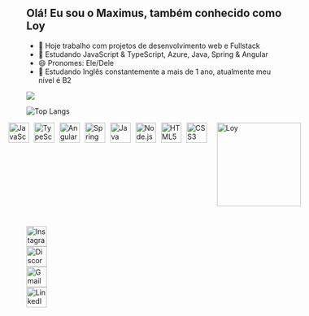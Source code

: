 ## Olá! Eu sou o Maximus, também conhecido como Loy

- 🔭 Hoje trabalho com projetos de desenvolvimento web e Fullstack
- 🌱 Estudando JavaScript & TypeScript, Azure, Java, Spring & Angular
- 😄 Pronomes: Ele/Dele
- 📖 Estudando Inglês constantemente a mais de 1 ano, atualmente meu nível é B2

<picture>
  <source
    srcset="https://github-readme-stats.vercel.app/api?username=loy7g&show_icons=true&theme=dark"
    media="(prefers-color-scheme: dark)"
  />
  <source
    srcset="https://github-readme-stats.vercel.app/api?username=loy7g&show_icons=true"
    media="(prefers-color-scheme: light), (prefers-color-scheme: no-preference)"
  />
  <img src="https://github-readme-stats.vercel.app/api?username=loy7g&show_icons=true" />
</picture>

![Top Langs](https://github-readme-stats.vercel.app/api/top-langs/?username=loy7g&layout=compact&theme=dark&card_width=700)

<div style="display: flex; justify-content: center; gap: 10px;">
  <img alt="JavaScript" title="JavaScript" width="40px" src="https://cdn.jsdelivr.net/gh/devicons/devicon@latest/icons/javascript/javascript-original.svg" />
  <img alt="TypeScript" title="TypeScript" width="40px" src="https://cdn.jsdelivr.net/gh/devicons/devicon@latest/icons/typescript/typescript-original.svg" />
  <img alt="Angular" title="Angular" width="40px" src="https://cdn.jsdelivr.net/gh/devicons/devicon@latest/icons/angular/angular-original.svg" />
  <img alt="Spring" title="Spring" width="40px" src="https://cdn.jsdelivr.net/gh/devicons/devicon@latest/icons/spring/spring-original.svg" />
  <img alt="Java" title="Java" width="40px" src="https://cdn.jsdelivr.net/gh/devicons/devicon@latest/icons/java/java-original.svg" />
  <img alt="Node.js" title="Node.js" width="40px" src="https://cdn.jsdelivr.net/gh/devicons/devicon@latest/icons/nodejs/nodejs-plain.svg" />
  <img alt="HTML5" title="HTML5" width="40px" src="https://cdn.jsdelivr.net/gh/devicons/devicon@latest/icons/html5/html5-original.svg" />
  <img alt="CSS3" title="CSS3" width="40px" src="https://cdn.jsdelivr.net/gh/devicons/devicon@latest/icons/css3/css3-original.svg" />
  
 <img align="right" alt="Loy" src="https://i.giphy.com/media/v1.Y2lkPTc5MGI3NjExcmMycnl6bDV0dmFqeHgxZDIxMmZvM2ZwZHBpZW9waTZoenQxc3BydyZlcD12MV9pbnRlcm5hbF9naWZfYnlfaWQmY3Q9Zw/pWsRWhQrSXleTlMa3n/giphy.gif" style="width: 165px; float: right; margin-left: 10px;">
</div>

#

<!-- Instagram -->
<a href="https://www.instagram.com/loy7_g" target="_blank" style="text-decoration: none; outline: none; box-shadow: none;">
  <img src="https://cdn-icons-png.flaticon.com/512/174/174855.png" alt="Instagram" width="40px" style="display: block;" />
</a>

<!-- Discord -->
<a href="https://discordapp.com/users/LOY#6380" target="_blank" style="text-decoration: none; outline: none; box-shadow: none;">
  <img src="https://cdn-icons-png.flaticon.com/512/2111/2111370.png" alt="Discord" width="40px" style="display: block;" />
</a>

<!-- Gmail -->
<a href="mailto:lianthg07@gmail.com" target="_blank" style="text-decoration: none; outline: none; box-shadow: none;">
  <img src="https://cdn-icons-png.flaticon.com/512/732/732200.png" alt="Gmail" width="40px" style="display: block;" />
</a>

<!-- LinkedIn -->
<a href="https://www.linkedin.com/in/maximus-rosas-burgos-30a048276/" target="_blank" style="text-decoration: none; outline: none; box-shadow: none;">
  <img src="https://cdn-icons-png.flaticon.com/512/174/174857.png" alt="LinkedIn" width="40px" style="display: block;" />
</a>
</div>








          

          


